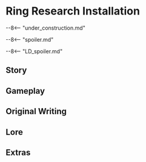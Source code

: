 # Ring Research Installation

--8<-- "under_construction.md"

--8<-- "spoiler.md"

--8<-- "LD_spoiler.md"

## Story

## Gameplay

## Original Writing

## Lore

## Extras
